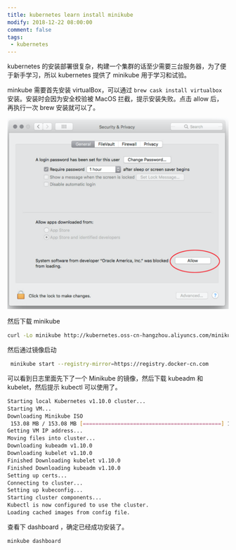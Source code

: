 ```yaml
---
title: kubernetes learn install minikube
modify: 2018-12-22 08:00:00
comment: false
tags: 
 - kubernetes
---
```


kubernetes 的安装部署很复杂，构建一个集群的话至少需要三台服务器，为了便于新手学习，所以 kubernetes 提供了 minikube 用于学习和试验。

<!-- more -->

minkube 需要首先安装 virtualBox，可以通过 `brew cask install virtualbox` 安装。安装时会因为安全校验被 MacOS 拦截，提示安装失败。点击 allow 后，再执行一次 brew 安装就可以了。

![security_allow](security_setting_1225.png)

然后下载 minikube 

```bash
curl -Lo minikube http://kubernetes.oss-cn-hangzhou.aliyuncs.com/minikube/releases/v0.28.0/minikube-darwin-amd64 && chmod +x minikube && sudo mv minikube /usr/local/bin/
```

然后通过镜像启动

``` bash
 minikube start --registry-mirror=https://registry.docker-cn.com
```

可以看到日志里面先下了一个 Minikube 的镜像，然后下载 kubeadm 和 kubelet，然后提示 kubectl 可以使用了。

``` bash
Starting local Kubernetes v1.10.0 cluster...
Starting VM...
Downloading Minikube ISO
 153.08 MB / 153.08 MB [============================================] 100.00% 0s
Getting VM IP address...
Moving files into cluster...
Downloading kubeadm v1.10.0
Downloading kubelet v1.10.0
Finished Downloading kubelet v1.10.0
Finished Downloading kubeadm v1.10.0
Setting up certs...
Connecting to cluster...
Setting up kubeconfig...
Starting cluster components...
Kubectl is now configured to use the cluster.
Loading cached images from config file.
```

查看下 dashboard ，确定已经成功安装了。

``` bash
minkube dashboard
```

